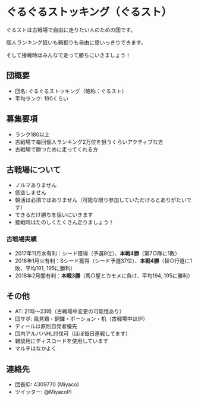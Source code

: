# ぐるぐるストッキング（ぐるスト）

ぐるストは古戦場で自由に走りたい人のための団です。

個人ランキング狙いも箱掘りも自由に思いっきりできます。

そして接戦時はみんなで走って勝ちにいきましょう！

## 団概要

* 団名: ぐるぐるストッキング（略称：ぐるスト）
* 平均ランク: 190くらい

## 募集要項

* ランク180以上
* 古戦場で毎回個人ランキング2万位を狙うくらいアクティブな方
* 古戦場で勝つために走ってくれる方

## 古戦場について

* ノルマありません
* 低空しません
* 朝活は必須ではありません（可能な限り参加していただけるとありがたいです）
* できるだけ勝ちを狙いにいきます
* 接戦時はたのしくたくさん走りましょう！

### 古戦場実績

* 2017年11月水有利：シード獲得（予選8位）、**本戦4勝**（第7○隊に1敗）
* 2018年1月火有利：Sシード獲得（シード予選37位）、**本戦4勝**（替○行道に1敗、平均191, 195に勝利）
* 2018年2月闇有利：**本戦3勝**（馬○屋とカモメに負け、平均194, 195に勝利）

## その他

* AT: 21時〜23時（古戦場中変更の可能性あり）
* 団サポ: 風見鶏・銅鑼・ポーション・机（古戦場中は炉）
* ディールは原則自発者優先
* 団内アルバハHL討伐可（ほぼ毎日連戦してます）
* 雑談用にディスコードを使用しています
* マルチはなかよく

## 連絡先

* 団長ID: 4309770 (Miyaco)
* ツイッター: @MiyacoPl
